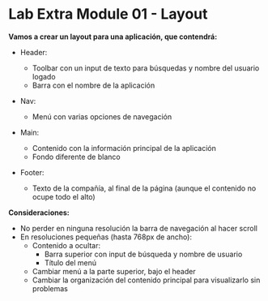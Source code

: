 # Lab Extra Module 01 - Layout

**Vamos a crear un layout para una aplicación, que contendrá:**

- Header:

  - Toolbar con un input de texto para búsquedas y nombre del usuario logado
  - Barra con el nombre de la aplicación

- Nav:

  - Menú con varias opciones de navegación

- Main:

  - Contenido con la información principal de la aplicación
  - Fondo diferente de blanco

- Footer:
  - Texto de la compañía, al final de la página (aunque el contenido no ocupe todo el alto)

**Consideraciones:**

- No perder en ninguna resolución la barra de navegación al hacer scroll
- En resoluciones pequeñas (hasta 768px de ancho):
  - Contenido a ocultar:
    - Barra superior con input de búsqueda y nombre de usuario
    - Título del menú
  - Cambiar menú a la parte superior, bajo el header
  - Cambiar la organización del contenido principal para visualizarlo sin problemas
